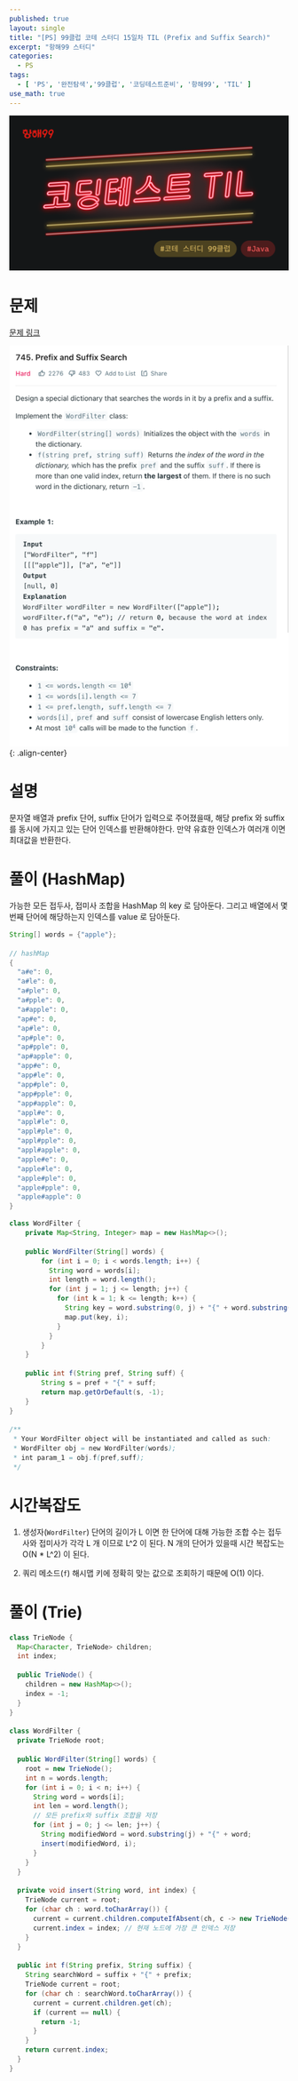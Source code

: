 ```yaml
---
published: true
layout: single
title: "[PS] 99클럽 코테 스터디 15일차 TIL (Prefix and Suffix Search)"
excerpt: "항해99 스터디"
categories:
  - PS
tags:
  - [ 'PS', '완전탐색','99클럽', '코딩테스트준비', '항해99', 'TIL' ]
use_math: true
---
```


![img_3.png](https://github.com/zhtmr/static-files-for-posting/blob/main/static-files-for-posting/20240722/99club_TIL_thumbnail/%EA%B8%B0%EB%B3%B8%ED%98%951_java.png?raw=true)

# 문제 

[문제 링크](https://leetcode.com/problems/prefix-and-suffix-search/)

![img_3.png](https://github.com/zhtmr/static-files-for-posting/blob/main/static-files-for-posting/20240805/ex.png?raw=true){: .align-center}


# 설명
문자열 배열과 prefix 단어, suffix 단어가 입력으로 주어졌을때, 해당 prefix 와 suffix 를 동시에 가지고 있는 단어 인덱스를 반환해야한다.
만약 유효한 인덱스가 여러개 이면 최대값을 반환한다.

# 풀이 (HashMap)
가능한 모든 접두사, 접미사 조합을 HashMap 의 key 로 담아둔다. 그리고 배열에서 몇번째 단어에 해당하는지 인덱스를 value 로 담아둔다.

```java
String[] words = {"apple"};

// hashMap
{
  "a#e": 0,
  "a#le": 0,
  "a#ple": 0,
  "a#pple": 0,
  "a#apple": 0,
  "ap#e": 0,
  "ap#le": 0,
  "ap#ple": 0,
  "ap#pple": 0,
  "ap#apple": 0,
  "app#e": 0,
  "app#le": 0,
  "app#ple": 0,
  "app#pple": 0,
  "app#apple": 0,
  "appl#e": 0,
  "appl#le": 0,
  "appl#ple": 0,
  "appl#pple": 0,
  "appl#apple": 0,
  "apple#e": 0,
  "apple#le": 0,
  "apple#ple": 0,
  "apple#pple": 0,
  "apple#apple": 0
}
```

```java
class WordFilter {
    private Map<String, Integer> map = new HashMap<>();
    
    public WordFilter(String[] words) {
        for (int i = 0; i < words.length; i++) {
          String word = words[i];
          int length = word.length();
          for (int j = 1; j <= length; j++) {
            for (int k = 1; k <= length; k++) {
              String key = word.substring(0, j) + "{" + word.substring(length - k);
              map.put(key, i);
            }
          }
        }
    }
    
    public int f(String pref, String suff) {
        String s = pref + "{" + suff;
        return map.getOrDefault(s, -1);
    }
}

/**
 * Your WordFilter object will be instantiated and called as such:
 * WordFilter obj = new WordFilter(words);
 * int param_1 = obj.f(pref,suff);
 */
```

# 시간복잡도
1. 생성자(`WordFilter`)
단어의 길이가 L 이면 한 단어에 대해 가능한 조합 수는 접두사와 접미사가 각각 L 개 이므로 L^2 이 된다.
N 개의 단어가 있을때 시간 복잡도는 O(N * L^2) 이 된다.

2. 쿼리 메소드(`f`)
해시맵 키에 정확히 맞는 값으로 조회하기 때문에 O(1) 이다.

# 풀이 (Trie)
```java
class TrieNode {
  Map<Character, TrieNode> children;
  int index;

  public TrieNode() {
    children = new HashMap<>();
    index = -1;
  }
}

class WordFilter {
  private TrieNode root;

  public WordFilter(String[] words) {
    root = new TrieNode();
    int n = words.length;
    for (int i = 0; i < n; i++) {
      String word = words[i];
      int len = word.length();
      // 모든 prefix와 suffix 조합을 저장
      for (int j = 0; j <= len; j++) {
        String modifiedWord = word.substring(j) + "{" + word;
        insert(modifiedWord, i);
      }
    }
  }

  private void insert(String word, int index) {
    TrieNode current = root;
    for (char ch : word.toCharArray()) {
      current = current.children.computeIfAbsent(ch, c -> new TrieNode());
      current.index = index; // 현재 노드에 가장 큰 인덱스 저장
    }
  }

  public int f(String prefix, String suffix) {
    String searchWord = suffix + "{" + prefix;
    TrieNode current = root;
    for (char ch : searchWord.toCharArray()) {
      current = current.children.get(ch);
      if (current == null) {
        return -1;
      }
    }
    return current.index;
  }
}
```